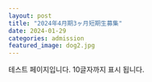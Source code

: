 ```yaml
---
layout: post
title: "2024年4月期3ヶ月短期生募集"
date: 2024-01-29
categories: admission
featured_image: dog2.jpg
---
```


테스트 페이지입니다. 10글자까지 표시 됩니다.
